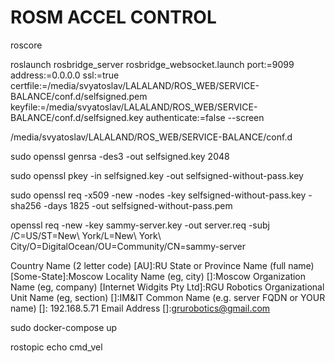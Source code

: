 # ROSM ACCEL CONTROL

roscore

roslaunch rosbridge_server rosbridge_websocket.launch port:=9099 address:=0.0.0.0 ssl:=true certfile:=/media/svyatoslav/LALALAND/ROS_WEB/SERVICE-BALANCE/conf.d/selfsigned.pem keyfile:=/media/svyatoslav/LALALAND/ROS_WEB/SERVICE-BALANCE/conf.d/selfsigned.key authenticate:=false --screen






/media/svyatoslav/LALALAND/ROS_WEB/SERVICE-BALANCE/conf.d

sudo openssl genrsa -des3 -out selfsigned.key 2048

sudo openssl pkey -in selfsigned.key -out selfsigned-without-pass.key

sudo openssl req -x509 -new -nodes -key selfsigned-without-pass.key -sha256 -days 1825 -out selfsigned-without-pass.pem

openssl req -new -key sammy-server.key -out server.req -subj \
/C=US/ST=New\ York/L=New\ York\ City/O=DigitalOcean/OU=Community/CN=sammy-server









Country Name (2 letter code) [AU]:RU
State or Province Name (full name) [Some-State]:Moscow
Locality Name (eg, city) []:Moscow
Organization Name (eg, company) [Internet Widgits Pty Ltd]:RGU Robotics
Organizational Unit Name (eg, section) []:IM&IT
Common Name (e.g. server FQDN or YOUR name) []: 192.168.5.71
Email Address []:grurobotics@gmail.com



sudo docker-compose up







rostopic echo cmd_vel
